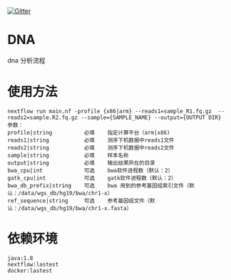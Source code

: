 [![Gitter](https://badges.gitter.im/pandora0414/community.svg)](https://gitter.im/pandora0414/community?utm_source=badge&utm_medium=badge&utm_campaign=pr-badge)
# DNA
dna 分析流程


# 使用方法
    nextflow run main.nf -profile {x86|arm} --reads1=sample_R1.fq.gz  --reads2=sample.R2.fq.gz --sample={SAMPLE_NAME} --output={OUTPUT DIR} 
    参数：
    profile|string          必填    指定计算平台（arm|x86)
    reads1|string           必填    测序下机数据中reads1文件
    reads2|string           必填    测序下机数据中reads2文件
    sample|string           必填    样本名称
    output|string           必填    输出结果所在的目录
    bwa_cpu|int             可选    bwa软件进程数（默认：2）
    gatk_cpu|int            可选    gatk软件进程数（默认：2）
    bwa_db_prefix|string    可选    bwa 用到的参考基因组索引文件（默认：/data/wgs_db/hg19/bwa/chr1-x）
    ref_sequence|string     可选    参考基因组文件（默认：/data/wgs_db/hg19/bwa/chr1-x.fasta）

# 依赖环境

    java:1.8
    nextflow:lastest
    docker:lastest
